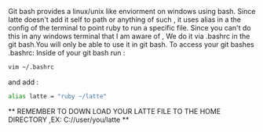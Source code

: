 Git bash provides a linux/unix like enviorment on windows using bash. Since latte doesn't add it self to path or anything of such , 
it uses alias in a the config of the terminal to point ruby to run a specific file. Since you can't do this in any windows terminal that I am aware of ,
We do it via .bashrc in the git bash.You will only be able to use it in git bash.
To access your git bashes .bashrc:
Inside of your git bash run :
``` sh
vim ~/.bashrc
```
and add :
``` sh
alias latte = "ruby ~/latte"
```

** REMEMBER TO DOWN LOAD YOUR LATTE FILE TO THE HOME DIRECTORY ,EX: C://user/you/latte **
